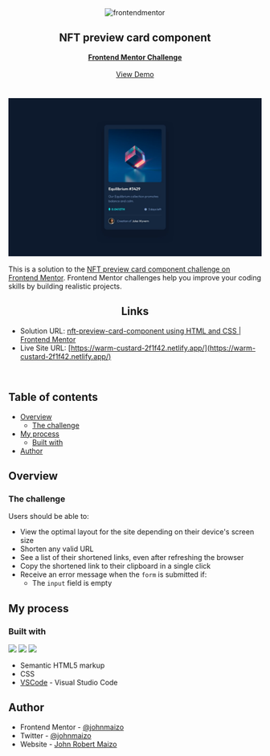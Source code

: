<div id="top"></div>

<div align="center">

  <img src="https://www.frontendmentor.io/static/images/logo-mobile.svg" alt="frontendmentor" width="80">

  <h2 align="center">NFT preview card component</h2>
  <p align="center">
    <a href="https://www.frontendmentor.io/challenges/nft-preview-card-component-SbdUL_w0U/hub"><strong>Frontend Mentor Challenge</strong></a>
    <br />
    <br />
    <a href="https://warm-custard-2f1f42.netlify.app/">View Demo</a>
  </p>
</div>

#

<div align="center">

![](./design/desktop-design.jpg)

</div>

This is a solution to the [NFT preview card component challenge on Frontend Mentor](https://www.frontendmentor.io/challenges/nft-preview-card-component-SbdUL_w0U/hub). Frontend Mentor challenges help you improve your coding skills by building realistic projects.

<h2 align="center">Links</h2>

- Solution URL: [nft-preview-card-component using HTML and CSS | Frontend Mentor](https://www.frontendmentor.io/solutions/nft-preview-card-component-G95Ar1KF5O)
- Live Site URL: [https://warm-custard-2f1f42.netlify.app/](https://warm-custard-2f1f42.netlify.app/)

<br>

## Table of contents

- [Overview](#overview)
  - [The challenge](#the-challenge)
- [My process](#my-process)
  - [Built with](#built-with)
- [Author](#author)

## Overview

### The challenge

Users should be able to:

- View the optimal layout for the site depending on their device's screen size
- Shorten any valid URL
- See a list of their shortened links, even after refreshing the browser
- Copy the shortened link to their clipboard in a single click
- Receive an error message when the `form` is submitted if:
  - The `input` field is empty

## My process

### Built with

<!-- Bagdes -->

![](https://img.shields.io/badge/HTML5-E34F26?style=for-the-badge&logo=html5&logoColor=white)
![](https://img.shields.io/badge/CSS3-1572B6?style=for-the-badge&logo=css3&logoColor=white)
![](https://camo.githubusercontent.com/534d830baea352620abea385ff58cff9478e683e8449044b1ac6d8269bbbb3d1/68747470733a2f2f696d672e736869656c64732e696f2f62616467652f2d56697375616c25323053747564696f253230436f64652d3030374143433f7374796c653d666f722d7468652d626164676526266c6f676f3d76697375616c2d73747564696f2d636f6465266c6f676f436f6c6f723d7768697465)

- Semantic HTML5 markup
- CSS
- [VSCode](https://code.visualstudio.com/) - Visual Studio Code


## Author

- Frontend Mentor - [@johnmaizo](https://www.frontendmentor.io/profile/johnmaizo)
- Twitter - [@johnmaizo](https://twitter.com/johnmaizo)
- Website - [John Robert Maizo](https://johnmaizo.github.io/personal_website/)